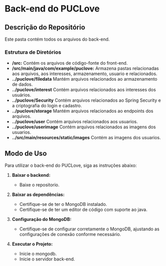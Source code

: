 # Back-end do PUCLove


## Descrição do Repositório

Este pasta contém todos os arquivos do back-end.


### Estrutura de Diretórios

- **/src:** Contém os arquivos de código-fonte do front-end.
- **/src/main/java/com/example/puclove:** Armazena pastas relacionadas aos arquivos, aos interesses, armazenamento, usuario e relacionados.
- **../puclove/filedata** Mantém arquivos relacionados ao armazenamento de dados.
- **../puclove/interest** Contém arquivos relacionados aos interesses dos usuários.
- **../puclove/Security** Contém arquivos relacionados ao Spring Security e a criptografia do login e cadastro.
- **../puclove/storage** Mantém arquivos relacionados ao endpoints dos arquivos.
- **../puclove/user**  Contém arquivos relacionados aos usuarios.
- **../puclove/userimage** Contém arquivos relacionados as imagens dos usuarios.
- **../src/main/resources/static/images** Contém as imagens dos usuarios.


## Modo de Uso

Para utilizar o back-end do PUCLove, siga as instruções abaixo:

1. **Baixar o backend:**
   - Baixe o repositorio.

3. **Baixar as dependências:**
   - Certifique-se de ter o MongoDB instalado.
   - Certifique-se de ter um editor de código com suporte ao java.

4. **Configuração do MongoDB:**
   - Certifique-se de configurar corretamente o MongoDB, ajustando as configurações de conexão conforme necessário.

5. **Executar o Projeto:**
   - Inicie o mongodb.
   - Inicie o servidor back-end.
